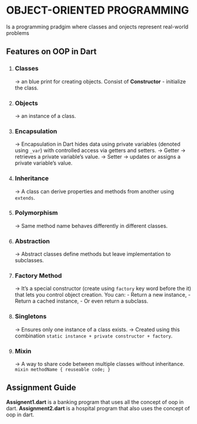# OBJECT-ORIENTED PROGRAMMING

Is a programming pradgim where classes and onjects represent real-world problems

## Features on OOP in Dart

1. ### Classes
    -> an blue print for creating objects. Consist of **Constructor** - initialize the class.
  
2. ### Objects
   -> an instance of a class.
   
4. ### Encapsulation
   -> Encapsulation in Dart hides data using private variables (denoted using `_var`) with controlled access via getters and setters.
   -> Getter → retrieves a private variable’s value.
   -> Setter → updates or assigns a private variable’s value.
   
6. ### Inheritance
   -> A class can derive properties and methods from another using `extends`.

7. ### Polymorphism
   -> Same method name behaves differently in different classes.
   
8. ### Abstraction
   -> Abstract classes define methods but leave implementation to subclasses.
    
9. ### Factory Method
    -> It’s a special constructor (create using `factory` key word before the it) that lets you control object creation.
       You can:
        - Return a new instance,
        - Return a cached instance,
        - Or even return a subclass.
   
10. ### Singletons
    -> Ensures only one instance of a class exists.
    -> Created using this combination `static instance + private constructor + factory`.
    
11. ### Mixin
    -> A way to share code between multiple classes without inheritance.
      ` mixin methodName {
          reuseable code;
        } `

## Assignment Guide

**Assignent1.dart** is a banking program that uses all the concept of oop in dart.
**Assignment2.dart** is a hospital program that also uses the concept of oop in dart.
